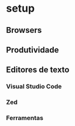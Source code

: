 # setup

## Browsers

## Produtividade

## Editores de texto

### Visual Studio Code 
### Zed

### Ferramentas
